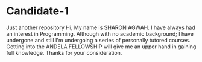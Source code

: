# Candidate-1
Just another repository 
Hi,
My name is SHARON AGWAH.
I have always had an interest in Programming. Although with no academic background; I have undergone and still I'm undergoing a series of personally tutored courses.
Getting into the ANDELA FELLOWSHIP will give me an upper hand in gaining full knowledge.
Thanks for your consideration.
